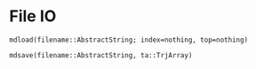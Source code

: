 # File IO

```@docs
mdload(filename::AbstractString; index=nothing, top=nothing)
```

```@docs
mdsave(filename::AbstractString, ta::TrjArray)
```
